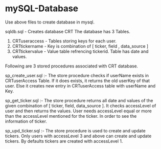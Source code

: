 # mySQL-Database
Use above files to create database in mysql.

sqldb.sql - Creates database CRT
The database has 3 Tables.
  1. CRTuseraccess - Tables storing keys for each user.
  2. CRTtickername - Key is combination of [ ticker, field , data_source ]
  3. CRTtickervalue - Value table refrencing tickerid. Table has date and values.
 
 Following are 3 stored procedures associated with CRT database.
 
 sp_create_user.sql :-
  The store procedure checks if userName exists in CRTuserAccess Table. If it does exists, it returns the old userKey of that user.
  Else it creates new entry in CRTuserAccess table with userName and Key.
  
sp_get_ticker.sql :- 
  The store procedure returns all date and values of the given combination of [ ticker, field, data_source ].
  It checks accessLevel of user and then returns the values. User needs accessLevel equal or more than the accessLevel mentioned for 
  the ticker. In order to see the information of ticker.

sp_upd_ticker.sql :- 
  The store procedure is used to create and update tickers. Only users with accessLevel 3 and above can create and update tickers.
  By defaults tickers are created with accessLevel 1.
